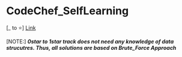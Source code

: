 # CodeChef_SelfLearning

[_ to ⭐] [Link](https://www.codechef.com/selflearning/0to1stars)

[NOTE:] ***0star to 1star track  does not need  any knowledge of data strucutres. Thus, all solutions are based on Brute_Force Approach***

